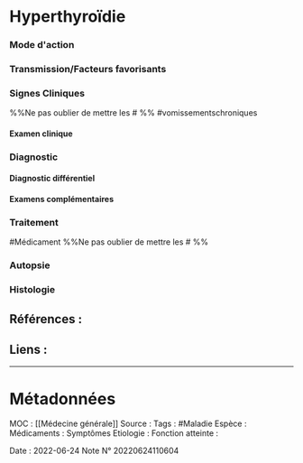 # Hyperthyroïdie
### Mode d'action
### Transmission/Facteurs favorisants
### Signes Cliniques
%%Ne pas oublier de mettre les # %%
#vomissementschroniques

#### Examen clinique
### Diagnostic
#### Diagnostic différentiel
#### Examens complémentaires
### Traitement
#Médicament 
%%Ne pas oublier de mettre les # %% 
### Autopsie
### Histologie

## Références :
>
 

## Liens :



***

# Métadonnées
MOC : [[Médecine générale]]
Source :
Tags : #Maladie 
	Espèce :
	Médicaments :
	Symptômes
	Etiologie :
	Fonction atteinte :
	
Date : 2022-06-24
Note N° 20220624110604